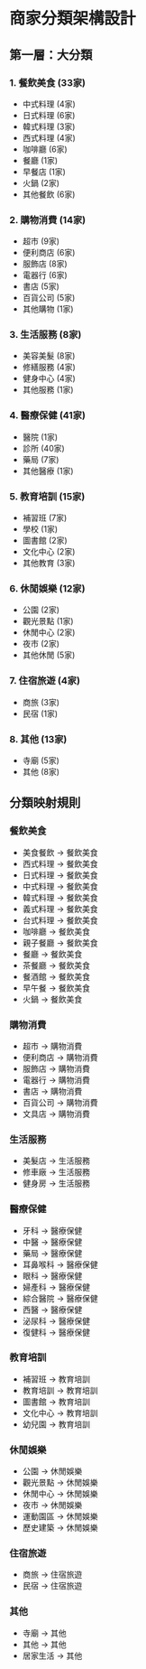 # 商家分類架構設計

## 第一層：大分類

### 1. 餐飲美食 (33家)
- 中式料理 (4家)
- 日式料理 (6家) 
- 韓式料理 (3家)
- 西式料理 (4家)
- 咖啡廳 (6家)
- 餐廳 (1家)
- 早餐店 (1家)
- 火鍋 (2家)
- 其他餐飲 (6家)

### 2. 購物消費 (14家)
- 超市 (9家)
- 便利商店 (6家)
- 服飾店 (8家)
- 電器行 (6家)
- 書店 (5家)
- 百貨公司 (5家)
- 其他購物 (1家)

### 3. 生活服務 (8家)
- 美容美髮 (8家)
- 修繕服務 (4家)
- 健身中心 (4家)
- 其他服務 (1家)

### 4. 醫療保健 (41家)
- 醫院 (1家)
- 診所 (40家)
- 藥局 (7家)
- 其他醫療 (1家)

### 5. 教育培訓 (15家)
- 補習班 (7家)
- 學校 (1家)
- 圖書館 (2家)
- 文化中心 (2家)
- 其他教育 (3家)

### 6. 休閒娛樂 (12家)
- 公園 (2家)
- 觀光景點 (1家)
- 休閒中心 (2家)
- 夜市 (2家)
- 其他休閒 (5家)

### 7. 住宿旅遊 (4家)
- 商旅 (3家)
- 民宿 (1家)

### 8. 其他 (13家)
- 寺廟 (5家)
- 其他 (8家)

## 分類映射規則

### 餐飲美食
- 美食餐飲 → 餐飲美食
- 西式料理 → 餐飲美食
- 日式料理 → 餐飲美食
- 中式料理 → 餐飲美食
- 韓式料理 → 餐飲美食
- 義式料理 → 餐飲美食
- 台式料理 → 餐飲美食
- 咖啡廳 → 餐飲美食
- 親子餐廳 → 餐飲美食
- 餐廳 → 餐飲美食
- 茶餐廳 → 餐飲美食
- 餐酒館 → 餐飲美食
- 早午餐 → 餐飲美食
- 火鍋 → 餐飲美食

### 購物消費
- 超市 → 購物消費
- 便利商店 → 購物消費
- 服飾店 → 購物消費
- 電器行 → 購物消費
- 書店 → 購物消費
- 百貨公司 → 購物消費
- 文具店 → 購物消費

### 生活服務
- 美髮店 → 生活服務
- 修車廠 → 生活服務
- 健身房 → 生活服務

### 醫療保健
- 牙科 → 醫療保健
- 中醫 → 醫療保健
- 藥局 → 醫療保健
- 耳鼻喉科 → 醫療保健
- 眼科 → 醫療保健
- 婦產科 → 醫療保健
- 綜合醫院 → 醫療保健
- 西醫 → 醫療保健
- 泌尿科 → 醫療保健
- 復健科 → 醫療保健

### 教育培訓
- 補習班 → 教育培訓
- 教育培訓 → 教育培訓
- 圖書館 → 教育培訓
- 文化中心 → 教育培訓
- 幼兒園 → 教育培訓

### 休閒娛樂
- 公園 → 休閒娛樂
- 觀光景點 → 休閒娛樂
- 休閒中心 → 休閒娛樂
- 夜市 → 休閒娛樂
- 運動園區 → 休閒娛樂
- 歷史建築 → 休閒娛樂

### 住宿旅遊
- 商旅 → 住宿旅遊
- 民宿 → 住宿旅遊

### 其他
- 寺廟 → 其他
- 其他 → 其他
- 居家生活 → 其他
